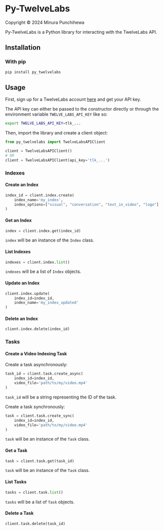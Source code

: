 # Py-TwelveLabs
Copyright © 2024 Minura Punchihewa

Py-TwelveLabs is a Python library for interacting with the TwelveLabs API.

## Installation
### With pip
```bash
pip install py_twelvelabs
```

## Usage

First, sign up for a TwelveLabs account [here](https://playground.twelvelabs.io/signup) and get your API key.

The API key can either be passed to the constructor directly or through the environment variable `TWELVE_LABS_API_KEY` like so:
```bash
export TWELVE_LABS_API_KEY=tlk_...
```

Then, import the library and create a client object:
```python
from py_twelvelabs import TwelveLabsAPIClient

client = TwelveLabsAPIClient()
# OR
client = TwelveLabsAPIClient(api_key='tlk_...')
```

### Indexes

#### Create an Index
```python
index_id = client.index.create(
    index_name='my_index',
    index_options=["visual", "conversation", "text_in_video", "logo"]
)
```

#### Get an Index
```python
index = client.index.get(index_id)
```

`index` will be an instance of the `Index` class.

#### List Indexes
```python
indexes = client.index.list()
```

`indexes` will be a list of `Index` objects.

#### Update an Index
```python
client.index.update(
    index_id=index_id,
    index_name='my_index_updated'
)
```

#### Delete an Index
```python
client.index.delete(index_id)
```

### Tasks

#### Create a Video Indexing Task
Create a task asynchronously:
```python
task_id = client.task.create_async(
    index_id=index_id,
    video_file='path/to/my/video.mp4'
)
```

`task_id` will be a string representing the ID of the task.

Create a task synchronously:
```python
task = client.task.create_sync(
    index_id=index_id,
    video_file='path/to/my/video.mp4'
)
```

`task` will be an instance of the `Task` class.

#### Get a Task
```python
task = client.task.get(task_id)
```

`task` will be an instance of the `Task` class.

#### List Tasks
```python
tasks = client.task.list()
```

`tasks` will be a list of `Task` objects.

#### Delete a Task
```python
client.task.delete(task_id)
```